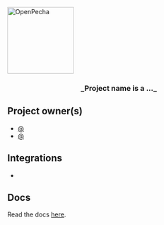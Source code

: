 
  <br>
  <a href="https://openpecha.org"><img src="https://avatars.githubusercontent.com/u/82142807?s=400&u=19e108a15566f3a1449bafb03b8dd706a72aebcd&v=4" alt="OpenPecha" width="150"></a>
  <br>
</h1>

<h3 align="center">_Project name is a ..._ </h3>

<!-- Replace with 1-sentence description about what this tool is or does.-->

## Project owner(s)

- [@](https://github.com/)
- [@](https://github.com/)

<!-- Link to the repo owners' github profiles -->

## Integrations

- []()

<!-- Add any intregrations here or delete `- []()` and write None-->
## Docs

Read the docs [here](https://openpecha.github.io/reponame).

<!-- Update the link to the docs -->

